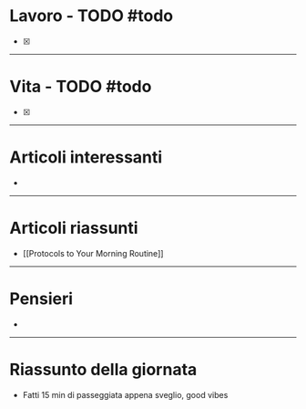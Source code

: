 # Lavoro - TODO #todo 
- [x] 

---

# Vita - TODO #todo 
- [x] 

---

# Articoli interessanti
- 

---

# Articoli riassunti
- [[Protocols to Your Morning Routine]]

---

# Pensieri
- 

---

# Riassunto della giornata
- Fatti 15 min di passeggiata appena sveglio, good vibes